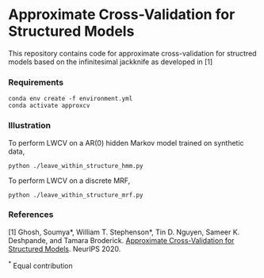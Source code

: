 # Approximate Cross-Validation for Structured Models
This repository contains code for approximate cross-validation for structred models based on the infinitesimal jackknife as developed in [1]


### Requirements
```setup
conda env create -f environment.yml
conda activate approxcv
```

### Illustration
To perform LWCV on a AR(0) hidden Markov model trained on synthetic data, 

```run
python ./leave_within_structure_hmm.py
```

To perform LWCV on a discrete MRF, 

```run
python ./leave_within_structure_mrf.py
```

### References
[1] Ghosh, Soumya*, William T. Stephenson*, Tin D. Nguyen, Sameer K. Deshpande, and Tamara Broderick. [Approximate Cross-Validation for Structured Models](https://arxiv.org/abs/2006.12669). NeurIPS 2020. 

<sup>*</sup> Equal contribution
